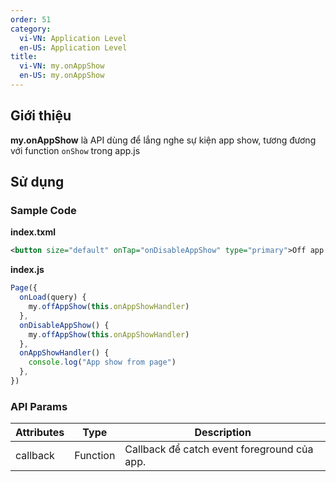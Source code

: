 ```yaml
---
order: 51
category:
  vi-VN: Application Level
  en-US: Application Level
title: 
  vi-VN: my.onAppShow
  en-US: my.onAppShow
---
```


## Giới thiệu

**my.onAppShow** là API dùng để lắng nghe sự kiện app show, tương đương với function `onShow` trong app.js

## Sử dụng

### Sample Code

**index.txml**

```xml
<button size="default" onTap="onDisableAppShow" type="primary">Off app show event</button>
```

**index.js**

```js
Page({
  onLoad(query) {
    my.offAppShow(this.onAppShowHandler)
  },
  onDisableAppShow() {
    my.offAppShow(this.onAppShowHandler)
  },
  onAppShowHandler() {
    console.log("App show from page")
  },
})
```

### API Params

| Attributes | Type     | Description                                                           |
| ---------- | -------- | --------------------------------------------------------------------- |
| callback    | Function | Callback để catch event foreground của app.                          |
